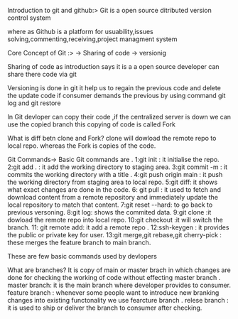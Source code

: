 Introduction to git and github:>
 Git is a open source ditributed version control system

 where as Github is a platform for usuability,issues solving,commenting,receiving,project managment system

Core Concept of Git :>
 -> Sharing of code
 -> versionig
  
  Sharing of code as introduction says it is a a open source developer can share there code via git 

  Versioning is done in git it help us to regain the previous code and delete the update code if consumer demands the previous
  by using command git log and git restore

  In Git devloper can copy their code ,if the centralized server is down we can use the copied branch this copying of code is called Fork

  What is diff betn clone and Fork?
  clone will dowload the remote repo to local repo.
  whereas the Fork is copies of the code.

  Git Commands->
   Basic Git commands are .
   1:git init : it initialise the repo.
   2:git add . : it add the working directory to staging area.
   3:git commit -m : it commits the working directory with a title .
   4:git push origin main : it push the working directory from staging area to local repo.
   5:git diff: it shows what exact changes are done in the code.
   6: git pull : it used to fetch and download content from a remote repository and immediately update the local repository to match that content.
   7:git reset --hard: to go back to previous versoning.
   8:git log: shows the commited data.
   9:git clone <HTTP or SSH of repo>:it dowload the remote repo into local repo.
   10:git checkout <branch>:it will switch the branch.
   11: git remote add: it add a remote repo .
   12:ssh-keygen : it provides the public or private key for user.
   13:git merge,git rebase,git cherry-pick : these merges the feature branch to main branch.
   
These are few  basic commands used by devlopers

What are branches?
 It is copy of main or master brach in which changes are done for checking the working of code without effecting master branch .
 master branch: it is the main branch where developer provides to consumer.
 feature branch : whenever some people want to introduce new branking changes into existing functonality we use fearcture branch .
 relese branch  : it is used to  ship or deliver the branch to consumer after checking.
 




